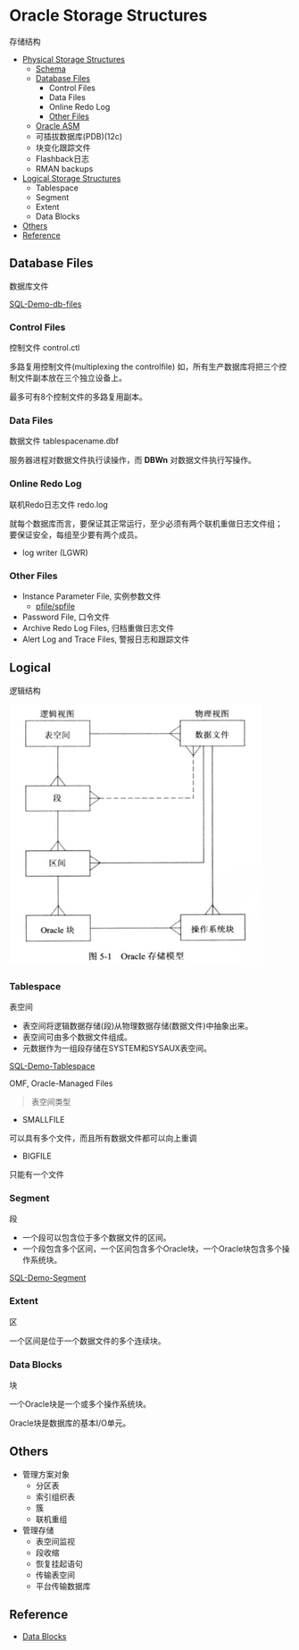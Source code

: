 # Oracle Storage Structures
存储结构


- [Physical Storage Structures](#physical)
  - [Schema](Schema.md)
  - [Database Files](#database-files)
    - Control Files
    - Data Files
    - Online Redo Log
    - [Other Files](#other-files)
  - [Oracle ASM](asm/ASM.md)
  - 可插拔数据库(PDB)(12c)
  - 块变化跟踪文件
  - Flashback日志
  - RMAN backups
- [Logical Storage Structures](#logical)
  - Tablespace
  - Segment
  - Extent
  - Data Blocks
- [Others](#others)
- [Reference](#reference)

## Database Files
数据库文件

[SQL-Demo-db-files](../../scripts/arch/storage_db_files.sql)

### Control Files
控制文件 control.ctl

多路复用控制文件(multiplexing the controlfile)
如，所有生产数据库将把三个控制文件副本放在三个独立设备上。

最多可有8个控制文件的多路复用副本。

### Data Files
数据文件 tablespacename.dbf

服务器进程对数据文件执行读操作，而 **DBWn** 对数据文件执行写操作。

### Online Redo Log
联机Redo日志文件 redo.log

就每个数据库而言，要保证其正常运行，至少必须有两个联机重做日志文件组；
要保证安全，每组至少要有两个成员。

- log writer (LGWR)

### Other Files

- Instance Parameter File, 实例参数文件
  - [pfile/spfile](../../mgmt/Instance/Instance.md)
- Password File, 口令文件
- Archive Redo Log Files, 归档重做日志文件
- Alert Log and Trace Files, 警报日志和跟踪文件


## Logical
逻辑结构


![Oracle存储模型](../img/OracleDB_Storage_Model.png)

### Tablespace
表空间

- 表空间将逻辑数据存储(段)从物理数据存储(数据文件)中抽象出来。
- 表空间可由多个数据文件组成。
- 元数据作为一组段存储在SYSTEM和SYSAUX表空间。

[SQL-Demo-Tablespace](../../scripts/arch/storage_tablespace.sql)

OMF, Oracle-Managed Files

> 表空间类型

- SMALLFILE

可以具有多个文件，而且所有数据文件都可以向上重调

- BIGFILE

只能有一个文件

### Segment
段

- 一个段可以包含位于多个数据文件的区间。
- 一个段包含多个区间，一个区间包含多个Oracle块，一个Oracle块包含多个操作系统块。

[SQL-Demo-Segment](../../scripts/arch/storage_segment.sql)


### Extent
区

一个区间是位于一个数据文件的多个连续块。


### Data Blocks
块

一个Oracle块是一个或多个操作系统块。

Oracle块是数据库的基本I/O单元。


## Others

- 管理方案对象
  - 分区表
  - 索引组织表
  - 簇
  - 联机重组
- 管理存储
  - 表空间监视
  - 段收缩
  - 恢复挂起语句
  - 传输表空间
  - 平台传输数据库

## Reference

- [Data Blocks](https://docs.oracle.com/cd/E11882_01/server.112/e40540/logical.htm#CNCPT302)